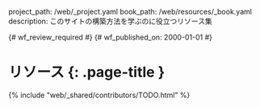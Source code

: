 project_path: /web/_project.yaml
book_path: /web/resources/_book.yaml
description: このサイトの構築方法を学ぶのに役立つリソース集

{# wf_review_required #}
{# wf_published_on: 2000-01-01 #}

# リソース {: .page-title }

{% include "web/_shared/contributors/TODO.html" %}


